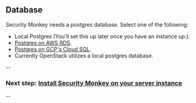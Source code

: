 Database
--------

Security Monkey needs a postgres database. Select one of the following:

-   Local Postgres (You'll set this up later once you have an instance up.).
-   [Postgres on AWS RDS](../postgres_aws.md).
-   [Postgres on GCP's Cloud SQL](../postgres_gcp.md).
-   Currently OpenStack utilizes a local postgres database.

--
### Next step: [Install Security Monkey on your server instance](03-install-sm.md)
--